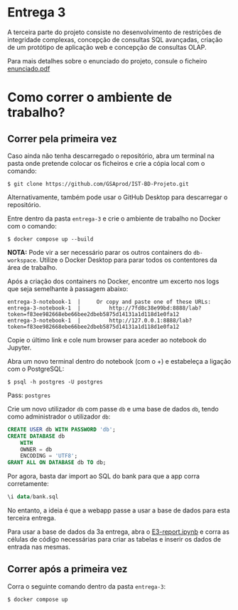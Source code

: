 # Entrega 3

A terceira parte do projeto consiste no desenvolvimento de restrições de integridade complexas,
concepção de consultas SQL avançadas, criação de um protótipo de aplicação web e concepção de
consultas OLAP.

Para mais detalhes sobre o enunciado do projeto, consule o ficheiro [enunciado.pdf](./enunciado.pdf)

# Como correr o ambiente de trabalho?

## Correr pela primeira vez

Caso ainda não tenha descarregado o repositório, abra um terminal na pasta onde pretende colocar os ficheiros e crie a cópia local com o comando:

```
$ git clone https://github.com/GSAprod/IST-BD-Projeto.git
```

Alternativamente, também pode usar o GitHub Desktop para descarregar o repositório.

Entre dentro da pasta `entrega-3` e crie o ambiente de trabalho no Docker com o comando:

```
$ docker compose up --build
```

**NOTA:** Pode vir a ser necessário parar os outros containers do `db-workspace`.
Utilize o Docker Desktop para parar todos os contentores da área de trabalho.

Após a criação dos containers no Docker, encontre um excerto nos logs que seja semelhante à passagem abaixo:

```
entrega-3-notebook-1  |     Or copy and paste one of these URLs:
entrega-3-notebook-1  |         http://7fd8c38e99bd:8888/lab?token=f83ee982668ebe66bee2dbeb5875d14131a1d118d1e0fa12
entrega-3-notebook-1  |         http://127.0.0.1:8888/lab?token=f83ee982668ebe66bee2dbeb5875d14131a1d118d1e0fa12
```

Copie o último link e cole num browser para aceder ao notebook do Jupyter.

Abra um novo terminal dentro do notebook (com o +) e estabeleça a ligação com o PostgreSQL:

```
$ psql -h postgres -U postgres
```
Pass: `postgres`

Crie um novo utilizador `db` com passe `db` e uma base de dados `db`, tendo como administrador o utilizador `db`:

```sql
CREATE USER db WITH PASSWORD 'db';
CREATE DATABASE db
	WITH
	OWNER = db
	ENCODING = 'UTF8';
GRANT ALL ON DATABASE db TO db;
```

Por agora, basta dar import ao SQL do bank para que a app corra corretamente:
```sql
\i data/bank.sql
```
No entanto, a ideia é que a webapp passe a usar a base de dados para esta terceira entrega.

Para usar a base de dados da 3a entrega, abra o [E3-report.ipynb](./work/E3-report.ipynb) e corra as células de código necessárias para criar as tabelas e inserir os dados de entrada nas mesmas.

## Correr após a primeira vez

Corra o seguinte comando dentro da pasta `entrega-3`:

```
$ docker compose up
```